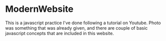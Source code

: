# ModernWebsite
This is a javascript practice I've done following a tutorial on Youtube.
Photo was something that was already given, and there are couple of basic javascript concepts that are included in this website.
